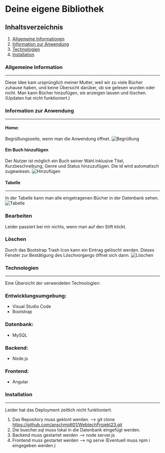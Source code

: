 # Deine eigene Bibliothek
## Inhaltsverzeichnis
1. [Allgemeine Informationen](#allgemeine-information)
2. [Information zur Anwendung](#information-zur-anwendung)
3. [Technologien](#technologien)
4. [Installation](#installation)
### Allgemeine Information
***
Diese Idee kam ursprünglich meiner Mutter, weil wir zu viele Bücher zuhause haben, und keine Übersicht darüber, ob sie gelesen wurden oder nicht.
Man kann Bücher hinzufügen, sie anzeigen lassen und löschen.
(Updaten hat nicht funktioniert.)
### Information zur Anwendung
***
#### Home:
Begrüßungsseite, wenn man die Anwendung öffnet.
![Begrüßung](Willkommensseite.png)
#### Ein Buch hinzufügen
Der Nutzer ist möglich ein Buch seiner Wahl inklusive Titel, Kurzbeschreibung, Genre und Status hinzuzufügen.
Die id wird automatisch zugewiesen.
![Hinzufügen](hinzufügen.png)
#### Tabelle
***
In der Tabelle kann man alle eingetragenen Bücher in der Datenbank sehen.
![Tabelle](tabelle1.png)
### Bearbeiten
Leider passiert bei mir nichts, wenn man auf den Stift klickt.
### Löschen
Durch das Bootstrap Trash Icon kann ein Eintrag gelöscht werden. Dieses Fenster zur Bestätigung des Löschvorgangs öffnet sich dann.
![Löschen](tabelle2loeschen.png)
### Technologien
***
Eine Übersicht der verwendeten Technologien:
### Entwicklungsumgebung:
- Visual Studio Code
- Bootstrap
### Datenbank:
- MySQL
### Backend:
- Node.js
### Frontend:
- Angular
### Installation
***
Leider hat das Deployment zeitlich nicht funktioniert.
1. Das Repository muss geklont werden.
--> git clone https://github.com/anschmidt01/WebtechProjekt23.git
2. Die buecher.sql muss lokal in die Datenbank eingefügt werden.
3. Backend muss gestartet werden
--> node server.js
4. Frontend muss gestartet werden
--> ng serve
(Eventuell muss npm i eingegeben werden.)



















